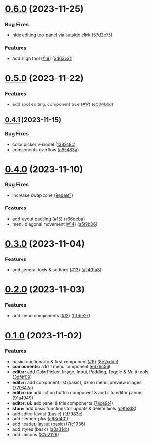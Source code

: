 # [0.6.0](https://github.com/mysigmail/card/compare/v0.5.0...v0.6.0) (2023-11-25)


### Bug Fixes

* hide editing tool panel via outside click ([57d2e76](https://github.com/mysigmail/card/commit/57d2e761ee2e8aac767eb853868a69e6f08192fa))


### Features

* add align tool ([#19](https://github.com/mysigmail/card/issues/19)) ([3d63b3f](https://github.com/mysigmail/card/commit/3d63b3f7f8248a762f5d4b07d51764f88a3f0494))



# [0.5.0](https://github.com/mysigmail/card/compare/v0.4.1...v0.5.0) (2023-11-22)


### Features

* add spot editing, component tree ([#17](https://github.com/mysigmail/card/issues/17)) ([e394b9d](https://github.com/mysigmail/card/commit/e394b9dbbe4a6fc144764ff9a9280d4c5aa382f0))



## [0.4.1](https://github.com/mysigmail/card/compare/v0.4.0...v0.4.1) (2023-11-15)


### Bug Fixes

* color picker v-model ([1383c8c](https://github.com/mysigmail/card/commit/1383c8c54a95bbef1cd70e0c63ca3da715772170))
* components overflow ([a66483a](https://github.com/mysigmail/card/commit/a66483a15849dc72105f5910f67b248ac72da4e3))



# [0.4.0](https://github.com/mysigmail/card/compare/v0.3.0...v0.4.0) (2023-11-10)


### Bug Fixes

* increase swap zone ([9edeef1](https://github.com/mysigmail/card/commit/9edeef1cfc91f1db9d5bfb1dbb97d98c5792537b))


### Features

* add layout padding ([#15](https://github.com/mysigmail/card/issues/15)) ([a66deba](https://github.com/mysigmail/card/commit/a66debafc33236b6980684aff78081611a9194db))
* menu diagonal movement ([#14](https://github.com/mysigmail/card/issues/14)) ([a5f9b06](https://github.com/mysigmail/card/commit/a5f9b06f31aad65527f54190bdbf56bf62335a2a))



# [0.3.0](https://github.com/mysigmail/card/compare/v0.2.0...v0.3.0) (2023-11-04)


### Features

* add general tools & settings ([#13](https://github.com/mysigmail/card/issues/13)) ([a940fa8](https://github.com/mysigmail/card/commit/a940fa8fcd8c01c18ee2889abe2957abe0d70ecd))



# [0.2.0](https://github.com/mysigmail/card/compare/v0.1.0...v0.2.0) (2023-11-03)


### Features

* add menu components ([#12](https://github.com/mysigmail/card/issues/12)) ([ff0be27](https://github.com/mysigmail/card/commit/ff0be273162c27dafc7c366272ecf7fc84242ffe))



# [0.1.0](https://github.com/mysigmail/card/compare/a3a31dc8677d0c57a9ced691b2b218f5030822f5...v0.1.0) (2023-11-02)


### Features

* basic functionality & first component ([#8](https://github.com/mysigmail/card/issues/8)) ([8e2dddc](https://github.com/mysigmail/card/commit/8e2dddc8a8b2c2d63b0f34dd0cfad75f99d2c917))
* **components:** add 1 menu component ([e676c56](https://github.com/mysigmail/card/commit/e676c56616a43355f326f579a0918756f39f642a))
* **editor:** add ColorPicker, Image, Input, Padding, Toggle & Multi tools ([3dfdf09](https://github.com/mysigmail/card/commit/3dfdf098c616679b6432c4f05a2794c9f305534f))
* **editor:** add component list (basic), demo menu, preview images ([770347a](https://github.com/mysigmail/card/commit/770347ad28c352afe8ff38a5d51f6a5e306a76ab))
* **editor: ui:** add action button component & add it to editor pannel ([91a4949](https://github.com/mysigmail/card/commit/91a4949f3071884494242846f2f6f37bfb534b2d))
* **editor: ui:** add panel & title components ([7ace9b1](https://github.com/mysigmail/card/commit/7ace9b1f43b5d74c660b9a70814a89fd515e50db))
* **store:** add basic functions for update & delete tools ([c9fe818](https://github.com/mysigmail/card/commit/c9fe81845cf93d977f81ce59a2b97a1efd1c3fb4))
* add editor layout (basic) ([fd7983e](https://github.com/mysigmail/card/commit/fd7983e0e0c07e47bb39fae0d6cf54b0efd781aa))
* add elemen-plus ([a98d401](https://github.com/mysigmail/card/commit/a98d4016387be11a17fd0652b44339d13b79f5c2))
* add header, layout (basic) ([7fc1936](https://github.com/mysigmail/card/commit/7fc1936e7ea3105611d9941dc2d2dccfc9cdcd7d))
* add styles (basic) ([a3a31dc](https://github.com/mysigmail/card/commit/a3a31dc8677d0c57a9ced691b2b218f5030822f5))
* add unicons ([82d2129](https://github.com/mysigmail/card/commit/82d21296d490215230a05818b3f8644c5b5bc252))



